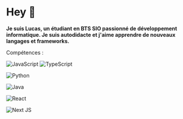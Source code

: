 # Hey 👋
**Je suis Lucas, un étudiant en BTS SIO passionné de développement informatique. Je suis autodidacte et j'aime apprendre de nouveaux langages et frameworks.**

Compétences :

![JavaScript](https://img.shields.io/badge/JavaScript-F7DF1E?style=for-the-badge&logo=javascript&logoColor=orange) ![TypeScript](https://img.shields.io/badge/TypeScript-3178C6?style=for-the-badge&logo=typescript&logoColor=white)

![Python](https://img.shields.io/badge/Python-3776AB?style=for-the-badge&logo=python&logoColor=white)

![Java](https://img.shields.io/badge/Java-ED8B00?style=for-the-badge&logo=java&logoColor=white)

![React](https://img.shields.io/badge/React/React_Native-20232A?style=for-the-badge&logo=react&logoColor=61DAFB)

![Next JS](https://img.shields.io/badge/Next_JS-black?style=for-the-badge&logo=next.js&logoColor=white)
